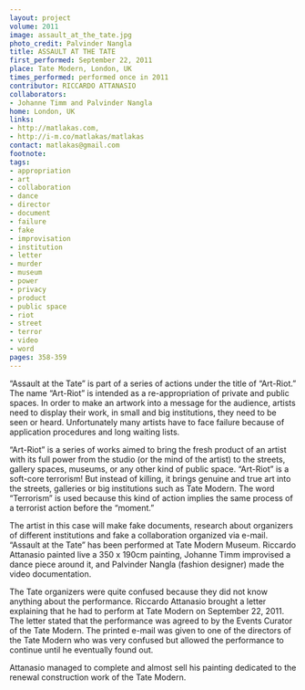 ```yaml
---
layout: project
volume: 2011
image: assault_at_the_tate.jpg
photo_credit: Palvinder Nangla
title: ASSAULT AT THE TATE
first_performed: September 22, 2011
place: Tate Modern, London, UK
times_performed: performed once in 2011
contributor: RICCARDO ATTANASIO
collaborators:
- Johanne Timm and Palvinder Nangla
home: London, UK
links:
- http://matlakas.com,
- http://i-m.co/matlakas/matlakas
contact: matlakas@gmail.com
footnote: 
tags:
- appropriation
- art
- collaboration
- dance
- director
- document
- failure
- fake
- improvisation
- institution
- letter
- murder
- museum
- power
- privacy
- product
- public space
- riot
- street
- terror
- video
- word
pages: 358-359
---
```


“Assault at the Tate” is part of a series of actions under the title of “Art-Riot.” The name “Art-Riot” is intended as a re-appropriation of private and public spaces. In order to make an artwork into a message for the audience, artists need to display their work, in small and big institutions, they need to be seen or heard. Unfortunately many artists have to face failure because of application procedures and long waiting lists. 

“Art-Riot” is a series of works aimed to bring the fresh product of an artist with its full power from the studio (or the mind of the artist) to the streets, gallery spaces, museums, or any other kind of public space. “Art-Riot” is a soft-core terrorism! But instead of killing, it brings genuine and true art into the streets, galleries or big institutions such as Tate Modern. The word “Terrorism” is used because this kind of action implies the same process of a terrorist action before the “moment.”

The artist in this case will make fake documents, research about organizers of different institutions and fake a collaboration organized via e-mail. “Assault at the Tate” has been performed at Tate Modern Museum. Riccardo Attanasio painted live a 350 x 190cm painting, Johanne Timm improvised a dance piece around it, and Palvinder Nangla (fashion designer) made the video documentation.

The Tate organizers were quite confused because they did not know anything about the performance. Riccardo Attanasio brought a letter explaining that he had to perform at Tate Modern on September 22, 2011. The letter stated that the performance was agreed to by the Events Curator of the Tate Modern. The printed e-mail was given to one of the directors of the Tate Modern who was very confused but allowed the performance to continue until he eventually found out.

Attanasio managed to complete and almost sell his painting dedicated to the renewal construction work of the Tate Modern.
